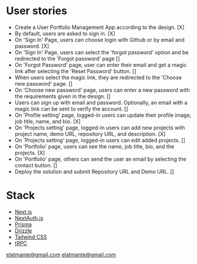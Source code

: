 
# User stories

- Create a User Portfolio Management App according to the design. [X]
- By default, users are asked to sign in. [X]
- On 'Sign In' Page, users can choose login with Github or by email and password. [X]
- On 'Sign In' Page, users can select the 'forgot password' option and be redirected to the 'Forgot password' page []
- On 'Forgot Password' page, user can enter their email and get a magic link after selecting the 'Reset Password' button. []
- When users select the magic link, they are redirected to the 'Choose new password' page. []
- On 'Choose new password' page, users can enter a new password with the requirements given in the design. []
- Users can sign up with email and password. Optionally, an email with a magic link can be sent to verify the account. []
- On 'Profile setting' page, logged-in users can update their profile image, job title, name, and bio. [X]
- On 'Projects setting' page, logged-in users can add new projects with project name, demo URL, repository URL, and description. [X]
- On 'Projects setting' page, logged-in users can edit added projects. []
- On 'Portfolio' page, users can see the name, job title, bio, and the projects. [X]
- On 'Portfolio' page, others can send the user an email by selecting the contact button. []
- Deploy the solution and submit Repository URL and Demo URL. []


# Stack
- [Next.js](https://nextjs.org)
- [NextAuth.js](https://next-auth.js.org)
- [Prisma](https://prisma.io)
- [Drizzle](https://orm.drizzle.team)
- [Tailwind CSS](https://tailwindcss.com)
- [tRPC](https://trpc.io)


elatmante@gmail.com
elatmante@gmail.com